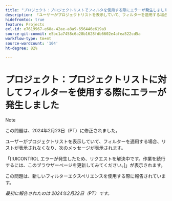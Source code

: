 ```yaml
---
title: "プロジェクト：プロジェクトリストでフィルタを使用する際にエラーが発生しました"
description: 「ユーザーがプロジェクトリストを表示していて、フィルターを適用する場合、リストが表示されなくなり、エラーメッセージが表示されます。」
hidefromtoc: true
feature: Projects
exl-id: e7619967-e68a-42ae-a8a9-656446e619a9
source-git-commit: e5bc1a7458c6a28b1628fdb6602e4afea522cd5a
workflow-type: tm+mt
source-wordcount: '104'
ht-degree: 82%

---
```



# プロジェクト：プロジェクトリストに対してフィルターを使用する際にエラーが発生しました


>[!NOTE]
>
>この問題は、2024年2月23日（PT）に修正されました。

ユーザーがプロジェクトリストを表示していて、フィルターを適用する場合、リストが表示されなくなり、次のメッセージが表示されます。

「[!UICONTROL エラーが発生したため、リクエストを解決中です。作業を続行するには、このブラウザーページを更新してみてください。]」が表示されます。

この問題は、新しいフィルターエクスペリエンスを使用する際に報告されています。

_最初に報告されたのは 2024年2月22日（PT）です。_
